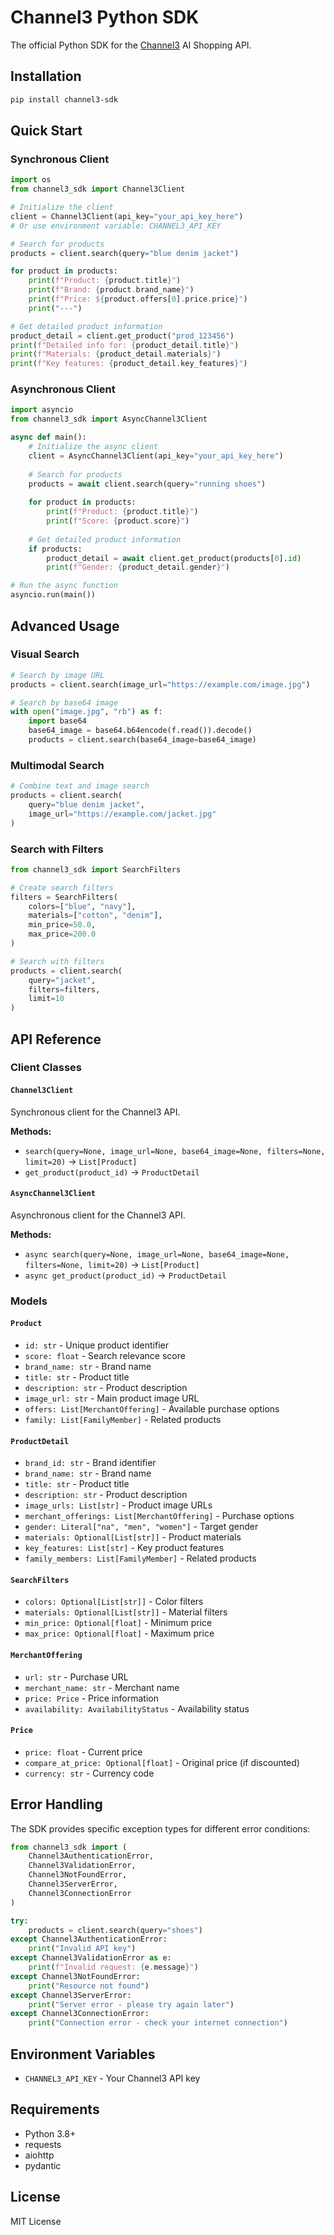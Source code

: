 # Channel3 Python SDK

The official Python SDK for the [Channel3](https://trychannel3.com) AI Shopping API.

## Installation

```bash
pip install channel3-sdk
```

## Quick Start

### Synchronous Client

```python
import os
from channel3_sdk import Channel3Client

# Initialize the client
client = Channel3Client(api_key="your_api_key_here")
# Or use environment variable: CHANNEL3_API_KEY

# Search for products
products = client.search(query="blue denim jacket")

for product in products:
    print(f"Product: {product.title}")
    print(f"Brand: {product.brand_name}")
    print(f"Price: ${product.offers[0].price.price}")
    print("---")

# Get detailed product information
product_detail = client.get_product("prod_123456")
print(f"Detailed info for: {product_detail.title}")
print(f"Materials: {product_detail.materials}")
print(f"Key features: {product_detail.key_features}")
```

### Asynchronous Client

```python
import asyncio
from channel3_sdk import AsyncChannel3Client

async def main():
    # Initialize the async client
    client = AsyncChannel3Client(api_key="your_api_key_here")
    
    # Search for products
    products = await client.search(query="running shoes")
    
    for product in products:
        print(f"Product: {product.title}")
        print(f"Score: {product.score}")
    
    # Get detailed product information
    if products:
        product_detail = await client.get_product(products[0].id)
        print(f"Gender: {product_detail.gender}")

# Run the async function
asyncio.run(main())
```

## Advanced Usage

### Visual Search

```python
# Search by image URL
products = client.search(image_url="https://example.com/image.jpg")

# Search by base64 image
with open("image.jpg", "rb") as f:
    import base64
    base64_image = base64.b64encode(f.read()).decode()
    products = client.search(base64_image=base64_image)
```

### Multimodal Search

```python
# Combine text and image search
products = client.search(
    query="blue denim jacket",
    image_url="https://example.com/jacket.jpg"
)
```

### Search with Filters

```python
from channel3_sdk import SearchFilters

# Create search filters
filters = SearchFilters(
    colors=["blue", "navy"],
    materials=["cotton", "denim"],
    min_price=50.0,
    max_price=200.0
)

# Search with filters
products = client.search(
    query="jacket",
    filters=filters,
    limit=10
)
```

## API Reference

### Client Classes

#### `Channel3Client`
Synchronous client for the Channel3 API.

**Methods:**
- `search(query=None, image_url=None, base64_image=None, filters=None, limit=20)` → `List[Product]`
- `get_product(product_id)` → `ProductDetail`

#### `AsyncChannel3Client` 
Asynchronous client for the Channel3 API.

**Methods:**
- `async search(query=None, image_url=None, base64_image=None, filters=None, limit=20)` → `List[Product]`
- `async get_product(product_id)` → `ProductDetail`

### Models

#### `Product`
- `id: str` - Unique product identifier
- `score: float` - Search relevance score
- `brand_name: str` - Brand name
- `title: str` - Product title
- `description: str` - Product description
- `image_url: str` - Main product image URL
- `offers: List[MerchantOffering]` - Available purchase options
- `family: List[FamilyMember]` - Related products

#### `ProductDetail`
- `brand_id: str` - Brand identifier
- `brand_name: str` - Brand name
- `title: str` - Product title
- `description: str` - Product description
- `image_urls: List[str]` - Product image URLs
- `merchant_offerings: List[MerchantOffering]` - Purchase options
- `gender: Literal["na", "men", "women"]` - Target gender
- `materials: Optional[List[str]]` - Product materials
- `key_features: List[str]` - Key product features
- `family_members: List[FamilyMember]` - Related products

#### `SearchFilters`
- `colors: Optional[List[str]]` - Color filters
- `materials: Optional[List[str]]` - Material filters
- `min_price: Optional[float]` - Minimum price
- `max_price: Optional[float]` - Maximum price

#### `MerchantOffering`
- `url: str` - Purchase URL
- `merchant_name: str` - Merchant name
- `price: Price` - Price information
- `availability: AvailabilityStatus` - Availability status

#### `Price`
- `price: float` - Current price
- `compare_at_price: Optional[float]` - Original price (if discounted)
- `currency: str` - Currency code

## Error Handling

The SDK provides specific exception types for different error conditions:

```python
from channel3_sdk import (
    Channel3AuthenticationError,
    Channel3ValidationError,
    Channel3NotFoundError,
    Channel3ServerError,
    Channel3ConnectionError
)

try:
    products = client.search(query="shoes")
except Channel3AuthenticationError:
    print("Invalid API key")
except Channel3ValidationError as e:
    print(f"Invalid request: {e.message}")
except Channel3NotFoundError:
    print("Resource not found")
except Channel3ServerError:
    print("Server error - please try again later")
except Channel3ConnectionError:
    print("Connection error - check your internet connection")
```

## Environment Variables

- `CHANNEL3_API_KEY` - Your Channel3 API key

## Requirements

- Python 3.8+
- requests
- aiohttp
- pydantic

## License

MIT License
